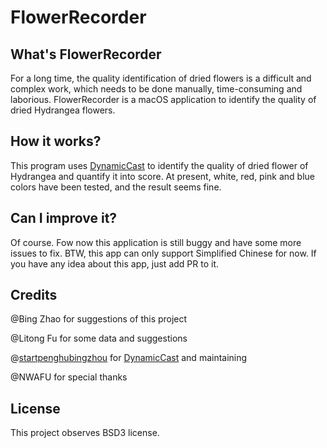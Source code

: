 # FlowerRecorder
## What's FlowerRecorder

For a long time, the quality identification of dried flowers is a difficult and complex work, which needs to be done manually, time-consuming and laborious. FlowerRecorder is a macOS application to identify the quality of dried Hydrangea flowers.

## How it works?

This program uses [DynamicCast](https://github.com/startpenghubingzhou/DynamicCast) to identify the quality of dried flower of Hydrangea and quantify it into score. At present, white, red, pink and blue colors have been tested, and the result seems fine.

## Can I improve it?

Of course. Fow now this application is still buggy and have some more issues to fix. BTW, this app can only support Simplified Chinese for now. If you have any idea about this app,  just add PR to it.

## Credits

@Bing Zhao for suggestions of this project

@Litong Fu for some data and suggestions

@[startpenghubingzhou](https://github.com/startpenghubingzhou/) for [DynamicCast](https://github.com/startpenghubingzhou/DynamicCast)  and maintaining

@NWAFU for special  thanks

## License

This project observes BSD3 license.